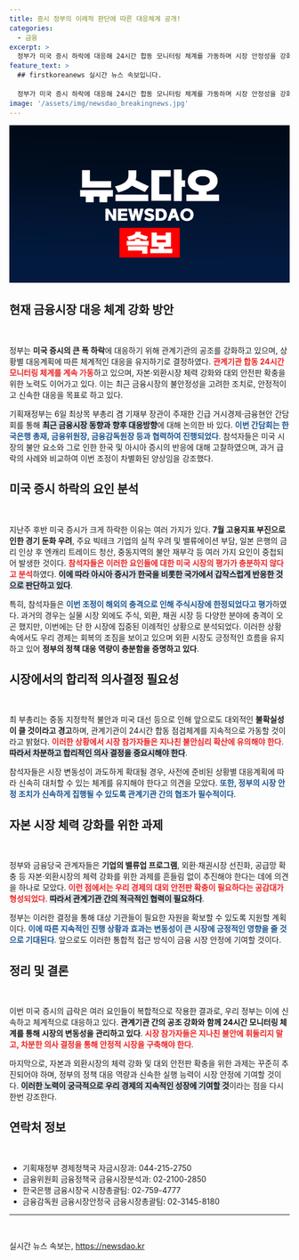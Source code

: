 ```yaml
---
title: 증시 정부의 이례적 판단에 따른 대응체계 공개!
categories:
  - 금융
excerpt: >
  정부가 미국 증시 하락에 대응해 24시간 합동 모니터링 체계를 가동하며 시장 안정성을 강화하겠다고 발표했습니다. 경제부총리는 대외 불확실성 속에서 신속한 정책 대응이 중요하다고 강조하며, 시장 참가자들에게도 합리적인 의사 결정을 당부했습니다.
feature_text: >
  ## firstkoreanews 실시간 뉴스 속보입니다.

  정부가 미국 증시 하락에 대응해 24시간 합동 모니터링 체계를 가동하며 시장 안정성을 강화하겠다고 발표했습니다. 경제부총리는 대외 불확실성 속에서 신속한 정책 대응이 중요하다고 강조하며, 시장 참가자들에게도 합리적인 의사 결정을 당부했습니다.
image: '/assets/img/newsdao_breakingnews.jpg'
---
```


<p><img src="/assets/img/newsdao_breakingnews.jpg" alt="firstkoreanews 속보" /></p>

<h2 data-ke-size="size26">현재 금융시장 대응 체계 강화 방안</h2>

<p data-ke-size="size16">&nbsp;</p>

<p>정부는 <b>미국 증시의 큰 폭 하락</b>에 대응하기 위해 관계기관의 공조를 강화하고 있으며, 상황별 대응계획에 따른 체계적인 대응을 유지하기로 결정하였다. <b><span style="color: #ee2323;">관계기관 합동 24시간 모니터링 체계를 계속 가동</span></b>하고 있으며, 자본·외환시장 체력 강화와 대외 안전판 확충을 위한 노력도 이어가고 있다. 이는 최근 금융시장의 불안정성을 고려한 조치로, 안정적이고 신속한 대응을 목표로 하고 있다. </p>

<p>기획재정부는 6일 최상목 부총리 겸 기재부 장관이 주재한 긴급 거시경제·금융현안 간담회를 통해 <b><span style="background-color: #21538527;">최근 금융시장 동향과 향후 대응방향</span></b>에 대해 논의한 바 있다. <b><span style="color: #1a5490;">이번 간담회는 한국은행 총재, 금융위원장, 금융감독원장 등과 협력하여 진행되었다</span></b>. 참석자들은 미국 시장의 불안 요소와 그로 인한 한국 및 아시아 증시의 반응에 대해 고찰하였으며, 과거 급락의 사례와 비교하여 이번 조정이 차별화된 양상임을 강조했다.</p>

<h2 data-ke-size="size26">미국 증시 하락의 요인 분석</h2>

<p data-ke-size="size16">&nbsp;</p>

<p>지난주 후반 미국 증시가 크게 하락한 이유는 여러 가지가 있다. <b>7월 고용지표 부진으로 인한 경기 둔화 우려</b>, 주요 빅테크 기업의 실적 우려 및 밸류에이션 부담, 일본 은행의 금리 인상 후 엔캐리 트레이드 청산, 중동지역의 불안 재부각 등 여러 가지 요인이 중첩되어 발생한 것이다. <b><span style="color: #ee2323;">참석자들은 이러한 요인들에 대한 미국 시장의 평가가 충분하지 않다고 분석</span></b>하였다. <b><span style="background-color: #21538527;">이에 따라 아시아 증시가 한국을 비롯한 국가에서 갑작스럽게 반응한 것으로 판단하고 있다</span></b>.</p>

<p>특히, 참석자들은 <b><span style="color: #1a5490;">이번 조정이 해외의 충격으로 인해 주식시장에 한정되었다고 평가</span></b>하였다. 과거의 경우는 실물 시장 외에도 주식, 외환, 채권 시장 등 다양한 분야에 충격이 오곤 했지만, 이번에는 단 한 시장에 집중된 이례적인 상황으로 분석되었다. 이러한 상황 속에서도 우리 경제는 회복의 조짐을 보이고 있으며 외환 시장도 긍정적인 흐름을 유지하고 있어 <b>정부의 정책 대응 역량이 충분함을 증명하고 있다</b>.</p>

<h2 data-ke-size="size26">시장에서의 합리적 의사결정 필요성</h2>

<p data-ke-size="size16">&nbsp;</p>

<p>최 부총리는 중동 지정학적 불안과 미국 대선 등으로 인해 앞으로도 대외적인 <b>불확실성이 클 것이라고 경고</b>하며, 관계기관이 24시간 합동 점검체계를 지속적으로 가동할 것이라고 밝혔다. <b><span style="color: #ee2323;">이러한 상황에서 시장 참가자들은 지나친 불안심리 확산에 유의해야 한다</span></b>. <b><span style="background-color: #21538527;">따라서 차분하고 합리적인 의사 결정을 중요시해야 한다</span></b>.</p>

<p>참석자들은 시장 변동성이 과도하게 확대될 경우, 사전에 준비된 상황별 대응계획에 따라 신속히 대처할 수 있는 체계를 유지해야 한다고 의견을 모았다. <b><span style="color: #1a5490;">또한, 정부의 시장 안정 조치가 신속하게 집행될 수 있도록 관계기관 간의 협조가 필수적이다</span></b>.</p>

<h2 data-ke-size="size26">자본 시장 체력 강화를 위한 과제</h2>

<p data-ke-size="size16">&nbsp;</p>

<p>정부와 금융당국 관계자들은 <b>기업의 밸류업 프로그램</b>, 외환·채권시장 선진화, 공급망 확충 등 자본·외환시장의 체력 강화를 위한 과제를 흔들림 없이 추진해야 한다는 데에 의견을 하나로 모았다. <b><span style="color: #ee2323;">이런 점에서는 우리 경제의 대외 안전판 확충이 필요하다는 공감대가 형성되었다</span></b>. <b><span style="background-color: #21538527;">따라서 관계기관 간의 적극적인 협력이 필요하다</span></b>.</p>

<p>정부는 이러한 결정을 통해 대상 기관들이 필요한 자원을 확보할 수 있도록 지원할 계획이다. <b><span style="color: #1a5490;">이에 따른 지속적인 진행 상황과 효과는 변동성이 큰 시장에 긍정적인 영향을 줄 것으로 기대된다</span></b>. 앞으로도 이러한 통합적 접근 방식이 금융 시장 안정에 기여할 것이다.</p>

<h2 data-ke-size="size26">정리 및 결론</h2>

<p data-ke-size="size16">&nbsp;</p>

<p>이번 미국 증시의 급락은 여러 요인들이 복합적으로 작용한 결과로, 우리 정부는 이에 신속하고 체계적으로 대응하고 있다. <b>관계기관 간의 공조 강화와 함께 24시간 모니터링 체계를 통해 시장의 변동성을 관리하고 있다</b>. <b><span style="color: #ee2323;">시장 참가자들은 지나친 불안에 휘둘리지 말고, 차분한 의사 결정을 통해 안정적 시장을 구축해야 한다</span></b>.</p>

<p>마지막으로, 자본과 외환시장의 체력 강화 및 대외 안전판 확충을 위한 과제는 꾸준히 추진되어야 하며, 정부의 정책 대응 역량과 신속한 실행 능력이 시장 안정에 기여할 것이다. <b><span style="background-color: #21538527;">이러한 노력이 궁극적으로 우리 경제의 지속적인 성장에 기여할 것</span></b>이라는 점을 다시 한번 강조한다.</p>

<h2 data-ke-size="size26">연락처 정보</h2>

<p data-ke-size="size16">&nbsp;</p>

<ul>
<li>기획재정부 경제정책국 자금시장과: 044-215-2750</li>
<li>금융위원회 금융정책국 금융시장분석과: 02-2100-2850</li>
<li>한국은행 금융시장국 시장총괄팀: 02-759-4777</li>
<li>금융감독원 금융시장안정국 금융시장총괄팀: 02-3145-8180</li>
</ul>

<hr>

<p data-ke-size="size16">&nbsp;</p>
실시간 뉴스 속보는, <a href="https://newsdao.kr" rel="dofollow">https://newsdao.kr</a>



